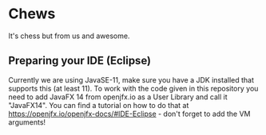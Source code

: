 # Chews
It's chess but from us and awesome. 

## Preparing your IDE (Eclipse)
Currently we are using JavaSE-11, make sure you have a JDK installed that supports this (at least 11).
To work with the code given in this repository you need to add JavaFX 14 from openjfx.io as a User Library and call it "JavaFX14".
You can find a tutorial on how to do that at https://openjfx.io/openjfx-docs/#IDE-Eclipse - don't forget to add the VM arguments!
